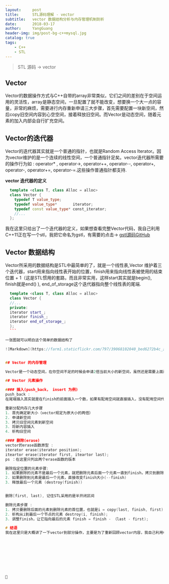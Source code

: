 ```yaml
---
layout:     post
title:      STL源码理解 - vector
subtitle:   vector 数据结构分析与内存管理机制剖析
date:       2018-03-17
author:     YangGuang
header-img: img/post-bg-c++mysql.jpg
catalog: true
tags:
    - C++
    - STL
---
```

> STL 源码 -> vector

## Vector
Vector的数据操作方式与C++自带的array非常类似，它们之间的差别在于空间运用的灵活性，array是静态空间，一旦配置了就不能改变，想要换一个大一点的容量，非常的麻烦，需要进行内存重新申请三大步骤，首先需要配置一块新空间，然后copy旧空间内容到心空空间，接着释放旧空间。而Vector是动态空间，随着元素的加入内部会自行扩充空间。


## Vector的迭代器
Vector的迭代器其实就是一个普通的指针，也就是Random Access Iterator。因为vector维护的是一个连续的线性空间，一个普通指针足矣。vector迭代器所需要的操作行为如 : operator* , operator->, operator++, operator--, operator+, operator-, operator+=, operator-=.这些操作普通指针都支持.

  **vector 迭代器的定义**
  ```c++
    template <class T, class Alloc = alloc>
    class Vector {
      typedef T value_type;
      typedef value_type*       iterator;
      typedef const value_type* const_iterator;
      //...
    };

  ```

  我在这里只给出了一个迭代器的定义，如果想查看完整Vector代码，我自己利用C++11正在写一个stl，我把它命名为gstl，有需要的点击-> [gstl源码GitHub](https://github.com/Sunshine334419520/gstl)

## Vector 数据结构
Vector所采用的数据结构是STL中最简单的了，就是一个线性表,Vector 维护着三个迭代器，start用来指向线性表开始的位置，finish用来指向线性表被使用的结束位置 + 1（这是STL惯用的套路，而且非常实用，这样start其实就是begin(), finish就是end() ), end_of_storage这个迭代器指向整个线性表的尾端.

  ```c++
    template <class T, class Alloc = alloc>
    class Vector {
    //...
    private:
    iterator start_;
    iterator finish_;
    iterator end_of_storage_;
    };
    ```

一张图就可以明白这个简单的数据结构了

![Markdown](https://farm1.staticflickr.com/797/39068102040_bed6272b4c_z.jpg)


## Vector 的内存管理

Vector是一个动态空间，在你空间不足的时候会申请2倍当前大小的新空间，虽然还是需要上面所说的三大步骤，但是它缺大大的减少了需要重新配置空间的次数。

## Vector 元素操作

#### 插入(push_back， insert 为例)
push_back :
在尾端插入其实就是在finish的前面插入一个数，如果有配用空间就直接插入，没有配用空间代表线性表空间不够了，就重新分配内存

重新分配内存几大步骤
1. 首先确定新大小（vector规定为原大小的两倍）
2. 申请新空间
3. 拷贝旧空间元素到新空间
3. 将新内容插入
4. 析构旧空间

#### 删除(erase)
vector的erase函数原型 :
iterator erase(iterator position);
iteartor erase(iterator first, iteartor last);
ps ：在这里只列出两个erase函数的版本

删除指定位置的元素步骤:
1. 如果删除的元素不是最后一个元素，就把删除元素后面一个元素一直到finish，拷贝到删除元素到位置 copy(position + 1, finish, position);， 然后改变finish大小(--finish);
2. 如果删除到元素是最后一个元素，直接改变finish大小(--finish)
3. 释放最后一个元素 (destroy(finish))


删除[first, last), 记住STL采用的是半开闭区间

删除元素步骤 :
1. 拷贝要删除后面的元素到删除元素的首位置，也就是i = copy(last, finish, first);
2. 析构从i到最后一个节点的元素 destroy(i, finish);
3. 调整finish，让它指向最后的元素 finish = finish - （last - first);

# 结语
我在这里只是大概讲了一下vector到部分操作，主要是为了重新回顾vector内容，我自己利用C++11写到一个gstl已经把map容器写完，如果也有同样想写STL到同穴可以看一哈 [gstl源码GitHub](https://github.com/Sunshine334419520/gstl)









  
